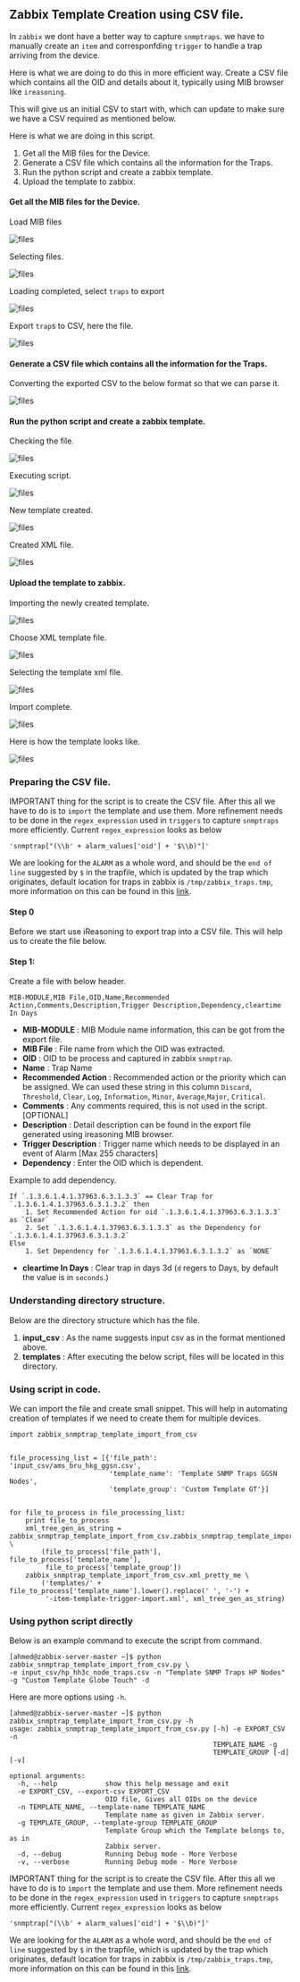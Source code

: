 ## Zabbix Template Creation using CSV file.

In `zabbix` we dont have a better way to capture `snmptraps`. we have to manually create an `item` and corresponfding `trigger` to handle a trap arriving from the device. 

Here is what we are doing to do this in more efficient way.
Create a CSV file which contains all the OID and details about it, typically using MIB browser like `ireasoning`. 

This will give us an initial CSV to start with, which can update to make sure we have a CSV required as mentioned below. 

Here is what we are doing in this script. 

1. Get all the MIB files for the Device.
2. Generate a CSV file which contains all the information for the Traps.
3. Run the python script and create a zabbix template.
4. Upload the template to zabbix.

#### Get all the MIB files for the Device.

Load MIB files

![files](http://ahmedzbyr.github.io/images/mib_load.png)

Selecting files.

![files](http://ahmedzbyr.github.io/images/mib_load_2.png)

Loading completed, select `traps` to export

![files](http://ahmedzbyr.github.io/images/mib_export_csv.png)

Export `trap`s to CSV, here the file.

![files](http://ahmedzbyr.github.io/images/mib_export_csv_file_view.png)


#### Generate a CSV file which contains all the information for the Traps.

Converting the exported CSV to the below format so that we can parse it.

![files](http://ahmedzbyr.github.io/images/mib_export_csv_custom.png)

#### Run the python script and create a zabbix template.

Checking the file.

![files](http://ahmedzbyr.github.io/images/mib_running_python_check.png)

Executing script.

![files](http://ahmedzbyr.github.io/images/mib_running_python_script.png)

New template created.

![files](http://ahmedzbyr.github.io/images/mib_running_python_script_new_template.png)

Created XML file.

![files](http://ahmedzbyr.github.io/images/mib_running_python_script_new_template_xml_view.png)


#### Upload the template to zabbix.

Importing the newly created template.

![files](http://ahmedzbyr.github.io/images/zabbix_import_1.jpg)

Choose XML template file.

![files](http://ahmedzbyr.github.io/images/zabbix_import_2.jpg)

Selecting the template xml file.

![files](http://ahmedzbyr.github.io/images/zabbix_import_3.jpg)

Import complete.

![files](http://ahmedzbyr.github.io/images/zabbix_import_4.jpg)

Here is how the template looks like.

![files](http://ahmedzbyr.github.io/images/zabbix_import_5.jpg)

### Preparing the CSV file. 

IMPORTANT thing for the script is to create the CSV file. After this all we have to do is to `import` the template and use them.
More refinement needs to be done in the `regex_expression` used in `triggers` to capture `snmptraps` more efficiently. Current `regex_expression` looks as below

    'snmptrap["(\\b' + alarm_values['oid'] + '$\\b)"]'

We are looking for the `ALARM` as a whole word, and should be the `end of line` suggested by `$` in the trapfile, which is updated by the trap which originates, default location for traps in zabbix is `/tmp/zabbix_traps.tmp`, more information on this can be found in this [link](http://ahmedzbyr.github.io/enable-snmp-trapper-in-zabbix/). 
 

#### Step 0

Before we start use iReasoning to export trap into a CSV file.
This will help us to create the file below. 

#### Step 1:

Create a file with below header. 

    MIB-MODULE,MIB File,OID,Name,Recommended Action,Comments,Description,Trigger Description,Dependency,cleartime In Days

* **MIB-MODULE** : MIB Module name information, this can be got from the export file.
* **MIB File** : File name from which the OID was extracted.
* **OID** : OID to be process and captured in zabbix `snmptrap`.
* **Name** : Trap Name
* **Recommended Action** : Recommended action or the priority which can be assigned. We can used these string in this column `Discard`, `Threshold`, `Clear`, `Log`, `Information`, `Minor`,  `Average`,`Major`, `Critical`.
* **Comments** : Any comments required, this is not used in the script. [OPTIONAL]
* **Description** : Detail description can be found in the export file generated using ireasoning MIB browser.
* **Trigger Description** : Trigger name which needs to be displayed in an event of Alarm [Max 255 characters]
* **Dependency** : Enter the OID which is dependent. 
 
Example to add dependency. 

    If `.1.3.6.1.4.1.37963.6.3.1.3.3` == Clear Trap for `.1.3.6.1.4.1.37963.6.3.1.3.2` then
        1. Set Recommended Action for oid `.1.3.6.1.4.1.37963.6.3.1.3.3` as `Clear`
        2. Set `.1.3.6.1.4.1.37963.6.3.1.3.3` as the Dependency for `.1.3.6.1.4.1.37963.6.3.1.3.2`
    Else
        1. Set Dependency for `.1.3.6.1.4.1.37963.6.3.1.3.2` as `NONE`

* **cleartime In Days** : Clear trap in days 3d (`d` regers to Days, by default the value is in `seconds`.)
    

### Understanding directory structure.

Below are the directory structure which has the file.

1. **input_csv** : As the name suggests input csv as in the format mentioned above.
2. **templates** : After executing the below script, files will be located in this directory.


### Using script in code.  

We can import the file and create small snippet. This will help in automating creation of templates if we need to create them for multiple devices. 

    import zabbix_snmptrap_template_import_from_csv
  
    
    file_processing_list = [{'file_path': 'input_csv/ams_bru_hkg_ggsn.csv',
                             'template_name': 'Template SNMP Traps GGSN Nodes',
                             'template_group': 'Custom Template GT'}]
    
    
    for file_to_process in file_processing_list:
        print file_to_process
        xml_tree_gen_as_string = zabbix_snmptrap_template_import_from_csv.zabbix_snmptrap_template_import_from_fogg_csv \
            (file_to_process['file_path'], file_to_process['template_name'],
             file_to_process['template_group'])
        zabbix_snmptrap_template_import_from_csv.xml_pretty_me \
            ('templates/' + file_to_process['template_name'].lower().replace(' ', '-') +
             '-item-template-trigger-import.xml', xml_tree_gen_as_string)                                        

### Using python script directly 

Below is an example command to execute the script from command.

    [ahmed@zabbix-server-master ~]$ python zabbix_snmptrap_template_import_from_csv.py \
    -e input_csv/hp_hh3c_node_traps.csv -n "Template SNMP Traps HP Nodes" -g "Custom Template Globe Touch" -d

Here are more options using `-h`.

    [ahmed@zabbix-server-master ~]$ python zabbix_snmptrap_template_import_from_csv.py -h
    usage: zabbix_snmptrap_template_import_from_csv.py [-h] -e EXPORT_CSV -n
                                                       TEMPLATE_NAME -g
                                                       TEMPLATE_GROUP [-d] [-v]
    
    optional arguments:
      -h, --help            show this help message and exit
      -e EXPORT_CSV, --export-csv EXPORT_CSV
                            OID file, Gives all OIDs on the device
      -n TEMPLATE_NAME, --template-name TEMPLATE_NAME
                            Template name as given in Zabbix server.
      -g TEMPLATE_GROUP, --template-group TEMPLATE_GROUP
                            Template Group which the Template belongs to, as in
                            Zabbix server.
      -d, --debug           Running Debug mode - More Verbose
      -v, --verbose         Running Debug mode - More Verbose
      
      
IMPORTANT thing for the script is to create the CSV file. After this all we have to do is to `import` the template and use them.
More refinement needs to be done in the `regex_expression` used in `triggers` to capture `snmptraps` more efficiently. Current `regex_expression` looks as below

    'snmptrap["(\\b' + alarm_values['oid'] + '$\\b)"]'

We are looking for the `ALARM` as a whole word, and should be the `end of line` suggested by `$` in the trapfile, which is updated by the trap which originates, default location for traps in zabbix is `/tmp/zabbix_traps.tmp`, more information on this can be found in this [link](http://ahmedzbyr.github.io/enable-snmp-trapper-in-zabbix/). 
